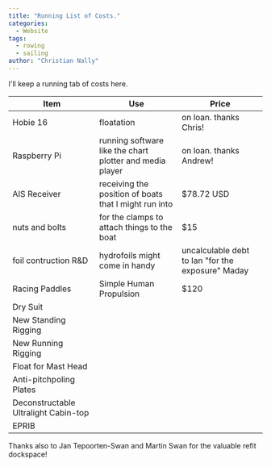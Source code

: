 ```yaml
---
title: "Running List of Costs."
categories:
  - Website
tags:
  - rowing
  - sailing
author: "Christian Nally"
---
```


I'll keep a running tab of costs here.

| Item         | Use                    | Price                  |
| ------------ | ---------------------- | ---------------------- |
| Hobie 16     | floatation             | on loan. thanks Chris! |
| Raspberry Pi | running software like the chart plotter and media player | on loan. thanks Andrew! |
| AIS Receiver | receiving the position of boats that I might run into | $78.72 USD |
| nuts and bolts | for the clamps to attach things to the boat | $15 |
| foil contruction R&D | hydrofoils might come in handy | uncalculable debt to Ian "for the exposure" Maday |
| Racing Paddles | Simple Human Propulsion | $120 |
| Dry Suit | | |
| New Standing Rigging | |
| New Running Rigging | |
| Float for Mast Head | | 
| Anti-pitchpoling Plates | |
| Deconstructable Ultralight Cabin-top | |
| EPRIB | |

Thanks also to Jan Tepoorten-Swan and Martin Swan for the valuable refit dockspace!
